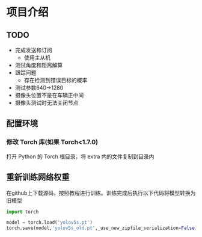 # 项目介绍

## TODO

- 完成发送和订阅
  - 使用主从机
- 测试角度和距离解算
- 跟踪问题
  - 存在检测到错误目标的概率
- 测试参数640->1280
- 摄像头位置不是在车辆正中间
- 摄像头测试时无法关闭节点

## 配置环境

### 修改 Torch 库(如果 Torch<1.7.0)

打开 Python 的 Torch 根目录，将 extra 内的文件复制到目录内

## 重新训练网络权重

在github上下载源码，按照教程进行训练。训练完成后执行以下代码将模型转换为旧模型

```python
import torch

model = torch.load('yolov5s.pt') 
torch.save(model,'yolov5s_old.pt',_use_new_zipfile_serialization=False)
``` 